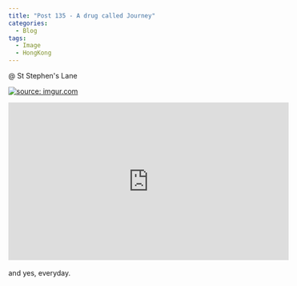 ```yaml
---
title: "Post 135 - A drug called Journey"
categories:
  - Blog
tags:
  - Image
  - HongKong
---
```


@ St Stephen's Lane

<a href="https://imgur.com/76LpWyI"><img src="https://i.imgur.com/76LpWyI.jpg" title="source: imgur.com" /></a>

<iframe width="560" height="315" src="https://www.youtube.com/embed/fyrsExw_LUg" title="YouTube video player" frameborder="0" allow="accelerometer; autoplay; clipboard-write; encrypted-media; gyroscope; picture-in-picture" allowfullscreen></iframe>
<br/>
<br/>
and yes, everyday.
<br/>


<script src="https://utteranc.es/client.js"
        repo="serendipityinlife/serendipityinlife.github.io"
        issue-term="pathname"
        theme="github-light"
        crossorigin="anonymous"
        async>
</script>
